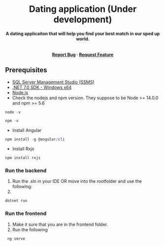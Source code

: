 <h1 align="center"> Dating application (Under development) </h1>

<h4 align="center">A dating applicaiton that will help you find your best match in our sped up world. <br><br><br>
<a href="https://github.com/Barna95/DatingApp-Angular/issues">Report Bug</a>
    ·
    <a href="https://github.com/Barna95/DatingApp-Angular/issues">Request Feature</a></h4>
    
## Prerequisites

- [SQL Server Management Studio (SSMS)](https://aka.ms/ssmsfullsetup)
- [.NET 7.0 SDK - Windows x64](https://dotnet.microsoft.com/en-us/download/dotnet/thank-you/sdk-7.0.202-windows-x64-installer)
- [Node.js ](https://nodejs.org/en/download)
- Check the nodejs and npm version. They suppose to be Node >= 14.0.0 and npm >= 5.6
```powershell
node -v
```
```powershell
npm -v
```
- Install Angular
```powershell
npm install -g @angular/cli
```
- Install Rxjs
```powershell
npm install rxjs
```
### Run the backend
1. Run the .sln in your IDE OR move into the rootfolder and use the following:
2.
```powershell
dotnet run
 ```

### Run the frontend
1. Make it sure that you are in the frontend folder.
2. Run the following 
```powershell
 ng serve
 ```
